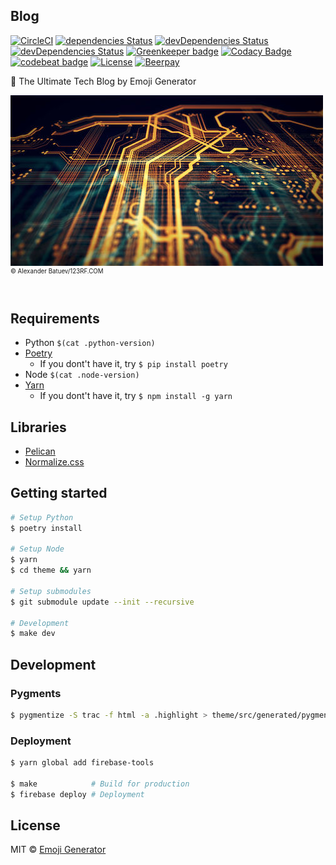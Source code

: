## Blog
[![CircleCI](https://circleci.com/gh/emoji-gen/blog/tree/master.svg?style=shield)](https://circleci.com/gh/emoji-gen/blog/tree/master)
[![dependencies Status](https://david-dm.org/emoji-gen/blog/status.svg?path=theme)](https://david-dm.org/emoji-gen/blog?path=theme)
[![devDependencies Status](https://david-dm.org/emoji-gen/blog/dev-status.svg?path=theme)](https://david-dm.org/emoji-gen/blog?path=theme&type=dev)
[![devDependencies Status](https://david-dm.org/emoji-gen/blog/dev-status.svg)](https://david-dm.org/emoji-gen/blog?type=dev)
[![Greenkeeper badge](https://badges.greenkeeper.io/emoji-gen/blog.svg)](https://greenkeeper.io/)
[![Codacy Badge](https://api.codacy.com/project/badge/Grade/998b4d56553b4d49a086326e54f812af)](https://app.codacy.com/app/pinemz/blog?utm_source=github.com&utm_medium=referral&utm_content=emoji-gen/blog&utm_campaign=Badge_Grade_Settings)
[![codebeat badge](https://codebeat.co/badges/351d5ac7-cc7b-4f98-b08d-f96072f7c9a0)](https://codebeat.co/projects/github-com-emoji-gen-blog-master)
[![License](https://img.shields.io/static/v1?label=License&message=MIT&color=green)](https://opensource.org/licenses/MIT)
[![Beerpay](https://beerpay.io/emoji-gen/blog/badge.svg?style=flat)](https://beerpay.io/emoji-gen/blog)

:memo: The Ultimate Tech Blog by Emoji Generator

![](pr/resized.jpg)<br>
<sup><sup>&copy; Alexander Batuev/123RF.COM</sup></sup>
<br>
<br>

## Requirements

- Python `$(cat .python-version)`
- [Poetry](https://python-poetry.org/)
  - If you dont't have it, try `$ pip install poetry`
- Node `$(cat .node-version)`
- [Yarn](https://yarnpkg.com/)
  - If you dont't have it, try `$ npm install -g yarn`

## Libraries

- [Pelican](https://github.com/getpelican/pelican)
- [Normalize.css](https://necolas.github.io/normalize.css/)

## Getting started

```bash
# Setup Python
$ poetry install

# Setup Node
$ yarn
$ cd theme && yarn

# Setup submodules
$ git submodule update --init --recursive

# Development
$ make dev
```

## Development
### Pygments

```bash
$ pygmentize -S trac -f html -a .highlight > theme/src/generated/pygments.css
```

### Deployment

```bash
$ yarn global add firebase-tools

$ make            # Build for production
$ firebase deploy # Deployment
```

## License
MIT &copy; [Emoji Generator](https://emoji-gen.ninja/)
